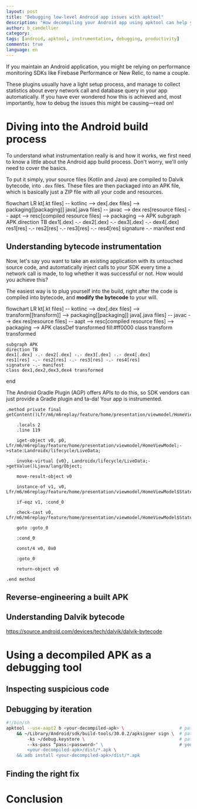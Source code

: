 ```yaml
---
layout: post
title: "Debugging low-level Android app issues with apktool"
description: "How decompiling your Android app using apktool can help you find the source of instrumentation issues at the bytecode level."
author: b_candellier
category:
tags: [android, apktool, instrumentation, debugging, productivity]
comments: true
language: en
---
```


If you maintain an Android application, you might be relying on performance monitoring SDKs like Firebase Performance or New Relic, to name a couple.

These plugins usually have a light setup process, and manage to collect statistics about every network call and database query in your app automatically. If you have ever wondered how this is achieved and, most importantly, how to debug the issues this might be causing—read on!

# Diving into the Android build process

To understand what instrumentation really is and how it works, we first need to know a little about the Android app build process. Don't worry, we'll only need to cover the basics.

To put it simply, your source files (Kotlin and Java) are compiled to Dalvik bytecode, into `.dex` files. These files are then packaged into an APK file, which is basically just a ZIP file with all your code and resources.

<div class="mermaid">
flowchart LR
    kt[.kt files] -- kotlinc --> dex[.dex files] --> packaging[[packaging]]
    java[.java files] -- javac --> dex
    res[resource files] -- aapt --> resc[compiled resource files] --> packaging --> APK
    subgraph APK
    direction TB
    dex1[.dex] -.- dex2[.dex] -.- dex3[.dex] -.- dex4[.dex]
    res1[res] -.- res2[res] -.- res3[res] -.- res4[res]
    signature -.- manifest
end
</div>

## Understanding bytecode instrumentation

Now, let's say you want to take an existing application with its untouched source code, and automatically inject calls to *your* SDK every time a network call is made, to log whether it was successful or not. How would you achieve this?

The easiest way is to plug yourself into the build, right after the code is compiled into bytecode, and **modify the bytecode** to your will.

<div class="mermaid">
flowchart LR
    kt[.kt files] -- kotlinc --> dex[.dex files] --> transform[[transform]] --> packaging[[packaging]]
    java[.java files] -- javac --> dex
    res[resource files] -- aapt --> resc[compiled resource files] --> packaging --> APK
    classDef transformed fill:#ff0000
    class transform transformed

    subgraph APK
    direction TB
    dex1[.dex] -.- dex2[.dex] -.- dex3[.dex] -.- dex4[.dex]
    res1[res] -.- res2[res] -.- res3[res] -.- res4[res]
    signature -.- manifest
    class dex1,dex2,dex3,dex4 transformed
end
</div>

The Android Gradle Plugin (AGP) offers APIs to do this, so SDK vendors can just provide a Gradle plugin and ta-da! Your app is instrumented.

<!-- TODO remove M6 mentions -->
```
.method private final getContent()Lfr/m6/m6replay/feature/home/presentation/viewmodel/HomeViewModel$State$Content;

    .locals 2
    .line 119

    iget-object v0, p0, Lfr/m6/m6replay/feature/home/presentation/viewmodel/HomeViewModel;->state:Landroidx/lifecycle/LiveData;

    invoke-virtual {v0}, Landroidx/lifecycle/LiveData;->getValue()Ljava/lang/Object;

    move-result-object v0

    instance-of v1, v0, Lfr/m6/m6replay/feature/home/presentation/viewmodel/HomeViewModel$State$Content;

    if-eqz v1, :cond_0

    check-cast v0, Lfr/m6/m6replay/feature/home/presentation/viewmodel/HomeViewModel$State$Content;

    goto :goto_0

    :cond_0

    const/4 v0, 0x0

    :goto_0

    return-object v0
  
.end method
```

## Reverse-engineering a built APK

## Understanding Dalvik bytecode

https://source.android.com/devices/tech/dalvik/dalvik-bytecode

# Using a decompiled APK as a debugging tool

## Inspecting suspicious code

## Debugging by iteration

```sh
#!/bin/sh
apktool --use-aapt2 b <your-decompiled-apk> \                     # path to your previously decompiled APK
    && ~/Library/Android/sdk/build-tools/30.0.2/apksigner sign \  # path to your Android SDK
        -ks ~/debug.keystore \                                    # path to a debug keystore
        --ks-pass “pass:<password>" \                             # your keystore password
        <your-decompiled-apk>/dist/*.apk \
    && adb install <your-decompiled-apk>/dist/*.apk
```


## Finding the right fix

# Conclusion


